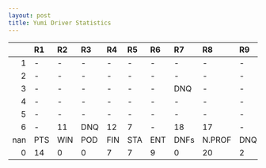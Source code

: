 ```yaml
---
layout: post 
title: Yumi Driver Statistics
--- 
```


|     | R1   | R2   | R3   | R4   | R5   | R6   | R7   | R8     | R9   | R10   | R11   | R12   | Points   | Pos   |
|----:|:-----|:-----|:-----|:-----|:-----|:-----|:-----|:-------|:-----|:------|:------|:------|:---------|:------|
|   1 | -    | -    | -    | -    | -    | -    | -    | -      | -    | -     | -     | -     | 70.0     | 6.0   |
|   2 | -    | -    | -    | -    | -    | -    | -    | -      | -    | -     | -     | -     | 105.0    | 3.0   |
|   3 | -    | -    | -    | -    | -    | -    | DNQ  | -      | -    | -     | -     | -     | 129.0    | 3.0   |
|   4 | -    | -    | -    | -    | -    | -    | -    | -      | -    | -     | -     | -     | 131.0    | 2.0   |
|   5 | -    | -    | -    | -    | -    | -    | -    | -      | -    | -     | 6     | 9     | 60.0     | 8.0   |
|   6 | -    | 11   | DNQ  | 12   | 7    | -    | 18   | 17     | -    | nan   | nan   | nan   | 103.0    | 1.0   |
| nan | PTS  | WIN  | POD  | FIN  | STA  | ENT  | DNFs | N.PROF | DNQ  | %FIN  | PPR   | BST   | CHA      | RNK   |
|   0 | 14   | 0    | 0    | 7    | 7    | 9    | 0    | 20     | 2    | 100.0 | 1.56  | 6     | 0.0      | 42.0  |